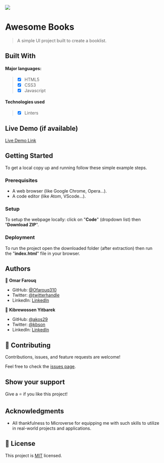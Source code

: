 ![](https://img.shields.io/badge/Microverse-blueviolet)

# Awesome Books

> A simple UI project built to create a booklist.


## Built With

#### Major languages:
>- [x] HTML5
>- [x] CSS3
>- [x] Javascript

#### Technologies used
>- [x] Linters

## Live Demo (if available)

[Live Demo Link](https://ofarouq310.github.io/Awesome_Books/)


## Getting Started

To get a local copy up and running follow these simple example steps.

### Prerequisites

- A web browser (like Google Chrome, Opera...).
- A code editor (like Atom, VScode...).

### Setup

To setup the webpage locally: click on "**Code**" (dropdown list) then "**Download ZIP**".

### Deployment

To run the project open the downloaded folder (after extraction) then run the "**index.html**" file in your browser.



## Authors

👤 **Omar Farouq**

- GitHub: [@Ofarouq310](https://github.com/Ofarouq310)
- Twitter: [@twitterhandle](https://twitter.com/twitterhandle)
- LinkedIn: [LinkedIn](https://linkedin.com/in/linkedinhandle)

👤 **Kibrewossen Yitbarek**

- GitHub: [@akos29](https://github.com/akos29)
- Twitter: [@kbson](https://twitter.com/twitterhandle)
- LinkedIn: [LinkedIn](https://linkedin.com/in/linkedinhandle)

## 🤝 Contributing

Contributions, issues, and feature requests are welcome!

Feel free to check the [issues page](../../issues/).

## Show your support

Give a ⭐️ if you like this project!

## Acknowledgments

- All thankfulness to Microverse for equipping me with such skills to utilize in real-world projects and applications. 

## 📝 License

This project is [MIT](./MIT.md) licensed.
